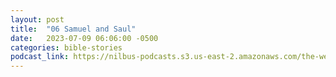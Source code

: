 ```yaml
---
layout: post
title:  "06 Samuel and Saul"
date:   2023-07-09 06:06:00 -0500
categories: bible-stories
podcast_link: https://nilbus-podcasts.s3.us-east-2.amazonaws.com/the-well-trained-mind/Bible%20Stories/06%20Samuel%20and%20Saul.mp3
---
```


